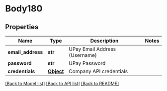 # Body180

## Properties
Name | Type | Description | Notes
------------ | ------------- | ------------- | -------------
**email_address** | **str** | UPay Email Address (Username) | 
**password** | **str** | UPay Password | 
**credentials** | [**Object**](Object.md) | Company API credentials | 

[[Back to Model list]](../README.md#documentation-for-models) [[Back to API list]](../README.md#documentation-for-api-endpoints) [[Back to README]](../README.md)

